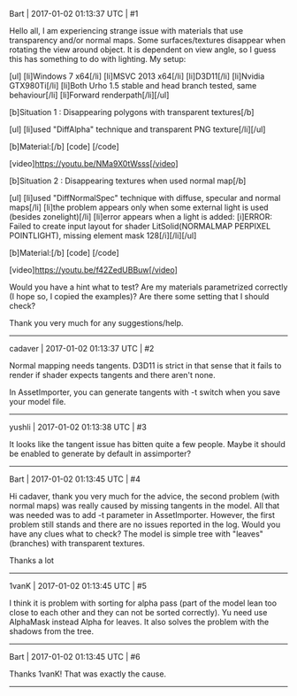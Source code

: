 Bart | 2017-01-02 01:13:37 UTC | #1

Hello all,
I am experiencing strange issue with materials that use transparency and/or normal maps. Some surfaces/textures disappear when rotating the view around object. It is dependent on view angle, so I guess this has something to do with lighting. My setup:

[ul]
[li]Windows 7 x64[/li]
[li]MSVC 2013 x64[/li]
[li]D3D11[/li]
[li]Nvidia GTX980Ti[/li]
[li]Both Urho 1.5 stable and head branch tested, same behaviour[/li]
[li]Forward renderpath[/li][/ul]


[b]Situation 1 : Disappearing polygons with transparent textures[/b]

[ul]
[li]used "DiffAlpha" technique and transparent PNG texture[/li][/ul]

[b]Material:[/b]
[code]
<material>
	<technique name="Techniques/DiffAlpha.xml" />
	<texture unit="diffuse" name="04_Objects/Trees/Tree_test_02/Textures/TexturesCom_Branches0013_1_alphamasked_S.png" />
	<parameter name="MatDiffColor" value="1 1 1 1" />
	<parameter name="MatSpecColor" value="0 0 0 40" />
	<parameter name="MatEmissiveColor" value="0 0 0 1" />
</material>
[/code]

[video]https://youtu.be/NMa9X0tWsss[/video]

[b]Situation 2 : Disappearing textures when used normal map[/b]

[ul]
[li]used "DiffNormalSpec" technique with diffuse, specular and normal maps[/li]
[li]the problem appears only when some external light is used (besides zonelight)[/li]
[li]error appears when a light is added: [i]ERROR: Failed to create input layout for shader LitSolid(NORMALMAP PERPIXEL POINTLIGHT), missing element mask 128[/i][/li][/ul]

[b]Material:[/b]
[code]
<material>
	<technique name="Techniques/DiffNormalSpec.xml" quality="1" />
    <technique name="Techniques/Diff.xml" quality="0" />
	<texture unit="diffuse" name="04_Objects/Wall_test_03/03_Urho/Textures/TexturesCom_BrickSmallBrown0094_1_seamless_S.jpg" />
	<texture unit="specular" name="04_Objects/Wall_test_03/03_Urho/Textures/TexturesCom_BrickSmallBrown0094_1_seamless_S_specular.png" />
	<texture unit="normal" name="04_Objects/Wall_test_03/03_Urho/Textures/TexturesCom_BrickSmallBrown0094_1_seamless_S_normal.jpg" />
	<parameter name="MatDiffColor" value="1 1 1 1" />
	<parameter name="MatSpecColor" value="0.18 0.18 0.18 80" />
	<parameter name="MatEmissiveColor" value="0 0 0 1" />
</material>
[/code]

[video]https://youtu.be/f42ZedUBBuw[/video]


Would you have a hint what to test? Are my materials parametrized correctly (I hope so, I copied the examples)? Are there some setting that I should check?

Thank you very much for any suggestions/help.

-------------------------

cadaver | 2017-01-02 01:13:37 UTC | #2

Normal mapping needs tangents. D3D11 is strict in that sense that it fails to render if shader expects tangents and there aren't none.

In AssetImporter, you can generate tangents with -t switch when you save your model file.

-------------------------

yushli | 2017-01-02 01:13:38 UTC | #3

It looks like the tangent issue has bitten quite a few people. Maybe it should be enabled to generate by default in assimporter?

-------------------------

Bart | 2017-01-02 01:13:45 UTC | #4

Hi cadaver,
thank you very much for the advice, the second problem (with normal maps) was really caused by missing tangents in the model. All that was needed was to add -t parameter in AssetImporter. However, the first problem still stands and there are no issues reported in the log. Would you have any clues what to check? The model is simple tree with "leaves" (branches) with transparent textures.

Thanks a lot

-------------------------

1vanK | 2017-01-02 01:13:45 UTC | #5

I think it is problem with sorting for alpha pass (part of the model lean too close to each other and they can not be sorted correctly). Yu need use AlphaMask instead Alpha for leaves. It also solves the problem with the shadows from the tree.

-------------------------

Bart | 2017-01-02 01:13:45 UTC | #6

Thanks 1vanK! That was exactly the cause.

-------------------------

